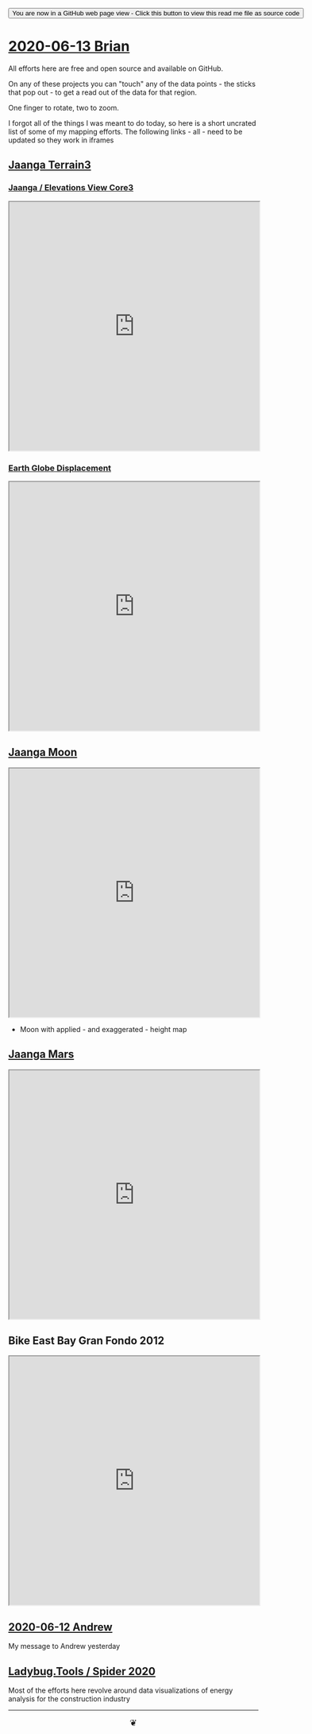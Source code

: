 
<span style=display:none; >[You are now in a GitHub source code view - click this link to view Read Me file as a web page]( https://theo-armour.github.io/2020/06  "View file as a web page." ) </span>

<div><input type=button onclick=window.location.href="https://github.com/theo-armour/2020/tree/master/06/";
value='You are now in a GitHub web page view - Click this button to view this read me file as source code' ></div>


# [2020-06-13 Brian]( ./index.html#2020-06-13-brian.md )

All efforts here are free and open source and available on GitHub.

On any of these projects you can "touch" any of the data points - the sticks that pop out - to get a read out of the data for that region.

One finger to rotate, two to zoom.

I forgot all of the things I was meant to do today, so here is a short uncrated list of some of my mapping efforts. The following links - all - need to be updated so they work in iframes



## [Jaanga Terrain3]( https://jaanga.github.io/terrain3/ )

### [ Jaanga / Elevations View Core3 ]( https://jaanga.github.io/terrain3/elevations-core3/ )

<iframe src=https://jaanga.github.io/terrain3//elevations-core3/ height=500px width=100% ></iframe>

### [Earth Globe Displacement ]( https://jaanga.github.io/terrain3/globes/earth-globe-displacement/ )

<iframe src=https://jaanga.github.io/terrain3/globes/earth-globe-displacement/  height=500px width=100% ></iframe>


## [Jaanga Moon]( https://jaanga.github.io/moon/ )

<iframe src=http://jaanga.github.io/moon/voyager/altitude/moon-voyager-altitude-r1-1.html  height=500px width=100% ></iframe>

* Moon with applied - and exaggerated - height map

## [Jaanga Mars]( https://jaanga.github.io/mars/ )


<iframe src=http://jaanga.github.io/mars/rover/128p/mars-rover-128p-multi-tile-r3-1.html height=500px width=100% ></iframe>



## Bike East Bay Gran Fondo 2012

<iframe src=https://jaanga.github.io/terrain3//elevations-core3/oakland-gran-fondo-r12.html# height=500px width=100% ></iframe>

## [2020-06-12 Andrew]( ./index.html#2020-06-12-andrew.md )

My message to Andrew yesterday


## [Ladybug.Tools / Spider 2020 ]( https://www.ladybug.tools/spider-2020/#README.md )

Most of the efforts here revolve around data visualizations of energy analysis for the construction industry

***


<center title="hello!" ><a href=javascript:window.scrollTo(0,0); style=font-size:2ch;text-decoration:none; > ❦ </a></center>
